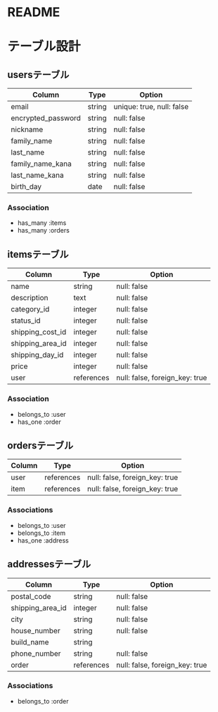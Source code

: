 # README

# テーブル設計

## usersテーブル

| Column             | Type   | Option                   |
| ------------------ | ------ | ------------------------ |
| email              | string | unique: true, null: false|
| encrypted_password | string | null: false              |
| nickname           | string | null: false              |
| family_name        | string | null: false              | 
| last_name          | string | null: false              | 
| family_name_kana   | string | null: false              |
| last_name_kana     | string | null: false              |
| birth_day          | date   | null: false              |

### Association
- has_many :items
- has_many :orders

## itemsテーブル

| Column            | Type       | Option                         |
| ----------------- | ---------- | ------------------------------ |
| name              | string     | null: false                    | 
| description       | text       | null: false                    |
| category_id       | integer    | null: false                    |  
| status_id         | integer    | null: false                    |
| shipping_cost_id  | integer    | null: false                    |
| shipping_area_id  | integer    | null: false                    |
| shipping_day_id   | integer    | null: false                    |
| price             | integer    | null: false                    |
| user              | references | null: false, foreign_key: true |


### Association
- belongs_to :user
- has_one :order

## ordersテーブル

| Column            | Type       | Option                         |
| ----------------- | ---------- | ------------------------------ |
| user              | references | null: false, foreign_key: true |
| item              | references | null: false, foreign_key: true |

### Associations

- belongs_to :user
- belongs_to :item
- has_one :address

## addressesテーブル

| Column            | Type       | Option                         |
| ----------------- | ---------- | ------------------------------ |
| postal_code       | string     | null: false                    |
| shipping_area_id  | integer    | null: false                    |
| city              | string     | null: false                    | 
| house_number      | string     | null: false                    |
| build_name        | string     |                                |
| phone_number      | string     | null: false                    |
| order             | references | null: false, foreign_key: true |

### Associations
- belongs_to :order